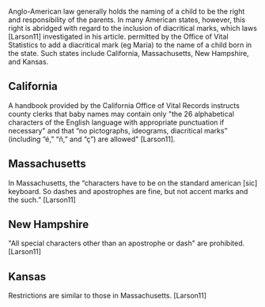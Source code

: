 Anglo-American law generally holds the naming of a child to be the right and
responsibility of the parents. In many American states, however, this right is
abridged with regard to the inclusion of diacritical marks, which laws
[Larson11] investigated in his article. permitted by the Office of Vital
Statistics to add a diacritical mark (eg María) to the name of a child born in
the state. Such states include California, Massachusetts, New Hampshire, and
Kansas.

## California

A handbook provided by the California Office of Vital Records instructs county
clerks that baby names may contain only "the 26 alphabetical characters of the
English language with appropriate punctuation if necessary" and that “no
pictographs, ideograms, diacritical marks” (including “é,” “ñ,” and “ç”) are
allowed" [Larson11].

## Massachusetts

In Massachusetts, the “characters have to be on the standard american [sic]
keyboard. So dashes and apostrophes are fine, but not accent marks and the
such.” [Larson11]

## New Hampshire

"All special characters other than an apostrophe or dash" are prohibited.
[Larson11]

## Kansas

Restrictions are similar to those in Massachusetts. [Larson11]
